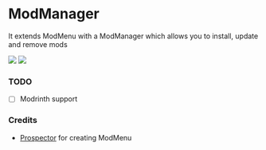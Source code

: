 # ModManager
It extends ModMenu with a ModManager which allows you to install, update and remove mods

![](https://i.imgur.com/l33OIrl.png)
![](https://i.imgur.com/oSkUCa8.png)

### TODO
- [ ] Modrinth support

### Credits
- [Prospector](https://github.com/Prospector) for creating ModMenu